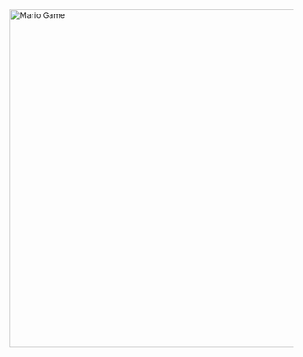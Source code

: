 <img src="https://github.com/TheDudeThatCode/TheDudeThatCode/blob/master/Assets/Mario_Gameplay.gif" alt="Mario Game" width="600" />
